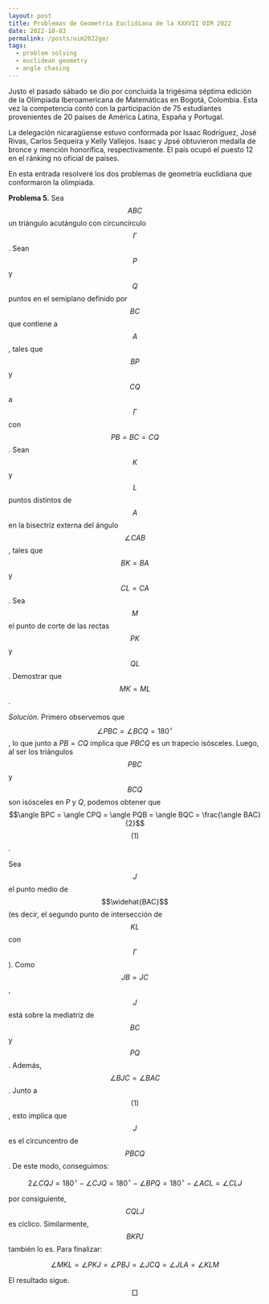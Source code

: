 ```yaml
---
layout: post
title: Problemas de Geometría Euclidiana de la XXXVII OIM 2022
date: 2022-10-03
permalink: /posts/oim2022ge/
tags:
  - problem solving
  - euclidean geometry
  - angle chasing
---
```


Justo el pasado sábado se dio por concluida la trigésima séptima edición de la Olimpiada Iberoamericana de Matemáticas en Bogotá, Colombia. Esta vez la competencia contó
con la participación de 75 estudiantes provenientes de 20 países de América Latina, España y Portugal.

La delegación nicaragüense estuvo conformada por Isaac Rodríguez, José Rivas, Carlos Sequeira y Kelly Vallejos. Isaac y Jpsé obtuvieron medalla de bronce y mención honorífica, respectivamente. El país ocupó el puesto 12 en el ránking no oficial de países.

En esta entrada resolveré los dos problemas de geometría euclidiana que conformaron la olimpiada.

**Problema 5.** Sea $$ABC$$ un triángulo acutángulo con circuncírculo $$\Gamma$$. Sean $$P$$ y $$Q$$ puntos en el semiplano definido por $$BC$$ que contiene a $$A$$, tales
que $$BP$$ y $$CQ$$ a $$\Gamma$$ con $$PB = BC = CQ$$. Sean $$K$$ y $$L$$ puntos distintos de $$A$$ en la bisectriz externa del ángulo $$\angle CAB$$, tales que
$$BK = BA$$ y $$CL = CA$$. Sea $$M$$ el punto de corte de las rectas $$PK$$ y $$QL$$. Demostrar que $$MK = ML$$.

*Solución.* Primero observemos que $$\angle PBC = \angle BCQ = 180^{\circ}$$, lo que junto a $PB = CQ$ implica que $PBCQ$ es un trapecio isósceles. Luego, al ser los
triángulos $$PBC$$ y $$BCQ$$ son isósceles en $P$ y $Q$, podemos obtener que $$\angle BPC = \angle CPQ = \angle PQB = \angle BQC = \frac{\angle BAC}{2}$$ $$(1)$$.

Sea $$J$$ el punto medio de $$\widehat{BAC}$$ (es decir, el segundo punto de intersección de $$KL$$ con $$\Gamma$$). Como $$JB = JC$$, $$J$$ está sobre la mediatriz
de $$BC$$ y $$PQ$$. Además, $$ \angle BJC = \angle BAC$$. Junto a $$(1)$$, esto implica que $$J$$ es el circuncentro de $$PBCQ$$. De este modo, conseguimos:

$$2\angle CQJ = 180^{\circ} - \angle CJQ = 180^{\circ} - \angle BPQ = 180^{\circ} - \angle ACL = \angle CLJ$$

por consiguiente, $$CQLJ$$ es cíclico. Similarmente, $$BKPJ$$ también lo es. Para finalizar:

$$\angle MKL = \angle PKJ = \angle PBJ = \angle JCQ = \angle JLA = \angle KLM$$

El resultado sigue. $$\Box$$
